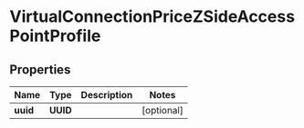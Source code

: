 

# VirtualConnectionPriceZSideAccessPointProfile


## Properties

| Name | Type | Description | Notes |
|------------ | ------------- | ------------- | -------------|
|**uuid** | **UUID** |  |  [optional] |



